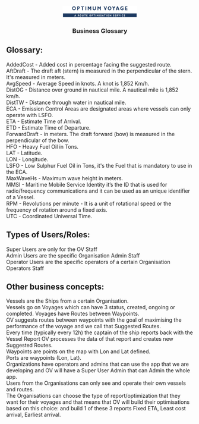 <p align="center">
  <a href="" rel="noopener">
 <img width=200px src="src/client/assets/images/Logo.png" alt="Optimum Voyage logo"></a>
</p>

<h3 align="center">Business Glossary</h3>

## Glossary:

AddedCost - Added cost in percentage facing the suggested route.<br>
AftDraft - The draft aft (stern) is measured in the perpendicular of the stern. It's measured in meters. <br>
AvgSpeed - Average Speed in knots. A knot is 1,852 Km/h.<br>
DistOG - Distance over ground in nautical mile. A nautical mile is 1,852 km/h.<br>
DistTW - Distance through water in nautical mile.<br>
ECA - Emission Control Areas are designated areas where vessels can only operate with LSFO.<br>
ETA - Estimate Time of Arrival.<br>
ETD - Estimate Time of Departure.<br>
ForwardDraft - in meters. The draft forward (bow) is measured in the perpendicular of the bow.<br>
HFO - Heavy Fuel Oil in Tons.<br>
LAT - Latitude.<br>
LON - Longitude.<br>
LSFO - Low Sulphur Fuel Oil in Tons, it's the Fuel that is mandatory to use in the ECA.<br>
MaxWaveHs - Maximum wave height in meters.<br>
MMSI - Maritime Mobile Service Identity it’s the ID that is used for radio/frequency communications and it can be used as an unique identifier of a Vessel.<br>
RPM - Revolutions per minute - It is a unit of rotational speed or the frequency of rotation around a fixed axis.<br>
UTC - Coordinated Universal Time.<br>

## Types of Users/Roles:
Super Users are only for the OV Staff<br>
Admin Users are the specific Organisation Admin Staff<br>
Operator Users are the specific operators of a certain Organisation Operators Staff<br>

## Other business concepts:
Vessels are the Ships from a certain Organisation.<br>
Vessels go on Voyages which can have 3 status, created, ongoing or completed. Voyages have Routes between Waypoints.<br>
OV suggests routes between waypoints with the goal of maximising the performance of the voyage and we call that Suggested Routes.<br>
Every time (typically every 12h) the captain of the ship reports back with the Vessel Report OV processes the data of that report and creates new Suggested Routes.<br>
Waypoints are points on the map with Lon and Lat defined.<br>
Ports are waypoints (Lon, Lat).<br>
Organizations have operators and admins that can use the app that we are developing and OV will have a Super User Admin that can Admin the whole app.<br>
Users from the Organisations can only see and operate their own vessels and routes.<br>
The Organisations can choose the type of report/optimization that they want for their voyages and that means that OV will build their optimisations based on this choice:
and build 1 of these 3 reports Fixed ETA, Least cost arrival, Earliest arrival.<br>

